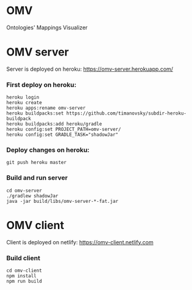# OMV
Ontologies' Mappings Visualizer

# OMV server
Server is deployed on heroku: https://omv-server.herokuapp.com/

### First deploy on heroku:
```
heroku login
heroku create
heroku apps:rename omv-server
heroku buildpacks:set https://github.com/timanovsky/subdir-heroku-buildpack
heroku buildpacks:add heroku/gradle
heroku config:set PROJECT_PATH=omv-server/
heroku config:set GRADLE_TASK="shadowJar"
```

### Deploy changes on heroku:
```
git push heroku master
```

### Build and run server
```
cd omv-server
./gradlew shadowJar
java -jar build/libs/omv-server-*-fat.jar
```

# OMV client
Client is deployed on netlify: https://omv-client.netlify.com

### Build client
```
cd omv-client
npm install
npm run build
```